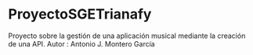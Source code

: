 # ProyectoSGETrianafy
Proyecto sobre la gestión de una aplicación musical mediante la creación de una API.
Autor : Antonio J. Montero García
